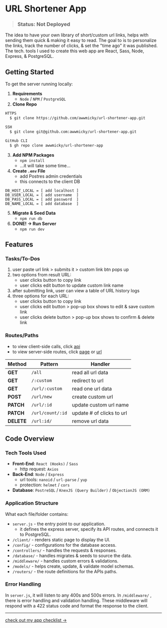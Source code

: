 # URL Shortener App

> ### Status: **Not Deployed**

The idea to have your own library of short/custom url links, helps with sending them quick & making it easy to read.
The goal to is to personalize the links, track the number of clicks, & set the "time ago" it was published.
The tech. tools I used to create this web app are React, Sass, Node, Express, & PostgreSQL.

## Getting Started
To get the server running locally:

1. **Requirements**
    - `Node` / `NPM` / `PostgreSQL`
2. **Clone Repo**
```bash
HTTPS
  $ git clone https://github.com/awwmicky/url-shortener-app.git

SSH
  $ git clone git@github.com:awwmicky/url-shortener-app.git

GitHub CLI
  $ gh repo clone awwmicky/url-shortener-app
```
3. **Add NPM Packages**
    - `npm install`
    - …it will take some time…
4. **Create `.env` File**
    - add Postres admin credentials
    - this connects to the client DB
```env
DB_HOST_LOCAL = [ add localhost ]
DB_USER_LOCAL = [ add username  ]
DB_PASS_LOCAL = [ add password  ]
DB_NAME_LOCAL = [ add database  ]
```
5. **Migrate & Seed Data**
    - `npm run db`
6. **DONE! → Run Server**
    - `npm run dev`

## Features

### Tasks/To-Dos
1. user paste url link > submits it > custom link btn pops up
2. two options from result URL:
    - user clicks button to copy link
    - user clicks edit button to update custom link name
3. after submitting link, user can view a table of URL history logs
4. three options for each URL:
    - user clicks button to copy link
    - user clicks edit button > pop-up box shows to edit & save custom link
    - user clicks delete button > pop-up box shows to confirm & delete link

### Routes/Paths
- to view client-side calls, click [api](/client/src/apis/api-call.js)
- to view server-side routes, click [page](/routers/page-route.js) or [url](/routers/url-route.js)

| Method | Pattern | Handler |
|-|-|-|
| **GET**    | `/all`           | read all url data |
| **GET**    | `/:custom`       | redirect to url |
| **GET**    | `/url/:custom`   | read one url data |
| **POST**   | `/url/new`       | create custom url |
| **PATCH**  | `/url/:id`       | update custom url name |
| **PATCH**  | `/url/count/:id` | update # of clicks to url |
| **DELETE** | `/url:id/`       | remove url data |

## Code Overview

### Tech Tools Used
- **Front-End**: `React (Hooks)` / `Sass`
    - http request: `Axios`
- **Back-End**: `Node` / `Express`
    - url tools: `nanoid` / `url-parse` / `yup`
    - protection: `helmet` / `cors`
- **Database**: `PostreSQL` / `KnexJS (Query Builder)` / `ObjectionJS (ORM)`

### Application Structure
What each file/folder contains:

- `server.js` - the entry point to our application. 
    - it defines the express server, specify its API routes, and connects it to PostgreSQL.
- `/client/` - renders static page to display the UI.
- `/config/` - configurations for the database access.
- `/controllers/` - handles the requests & responses.
- `/database/` - handles migrates & seeds to source the data.
- `/middleware/` - handles custom errors & validations.
- `/models/` -  helps create, update, & validate model schemas.
- `/routers/` - the route definitions for the APIs paths.

### Error Handling
In `server.js`, it will listen to any 400s and 500s errors. In `/middleware/` , there is error handling and validation handling. These middleware will respond with a 422 status code and format the response to the client.

---

[check out my app checklist →](/docs/history-log.md)